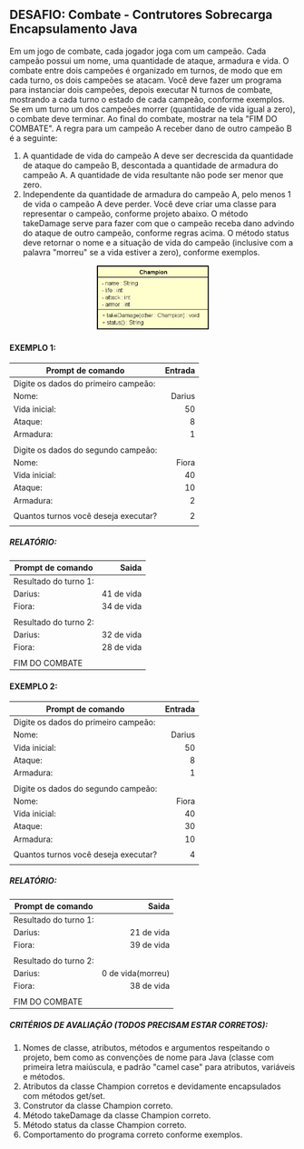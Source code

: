 ## DESAFIO: Combate - Contrutores Sobrecarga Encapsulamento Java

Em um jogo de combate, cada jogador joga com um campeão. Cada campeão possui um nome, uma quantidade de ataque, armadura e vida.
O combate entre dois campeões é organizado em turnos, de modo que em cada turno, os dois campeões se atacam.
Você deve fazer um programa para instanciar dois campeões, depois executar N turnos de combate, mostrando a cada turno o estado de cada campeão, conforme exemplos. Se em um turno um dos campeões morrer (quantidade de vida igual a zero), o combate deve terminar. Ao final do combate, mostrar na tela "FIM DO COMBATE".
A regra para um campeão A receber dano de outro campeão B é a seguinte:

1. A quantidade de vida do campeão A deve ser decrescida da quantidade de ataque do campeão B, descontada a quantidade de armadura do campeão A. A quantidade de vida resultante não pode ser menor que zero.
2. Independente da quantidade de armadura do campeão A, pelo menos 1 de vida o campeão A deve perder.
   Você deve criar uma classe para representar o campeão, conforme projeto abaixo.
   O método takeDamage serve para fazer com que o campeão receba dano advindo do ataque de outro campeão, conforme regras acima.
   O método status deve retornar o nome e a situação de vida do campeão (inclusive com a palavra "morreu" se a vida estiver a zero), conforme exemplos.

<div align="center">
<img alt="Logo 004 - Desafio Combate POO Java" title="Logo 004 - Desafio Combate POO Java" width="200px" src="https://github.com/jciterceros/DevSuperior/blob/35f62c522066aae766a55a37853589fe2a7979f4/01%20-%20Java%20e%20Programacao%20Orientada%20a%20Objetos%20Expert/004%20-%20Desafio%20Combate%20-%20Construtores%20Encapsulamento%20Sobrecarga/src/assets/ModelCombat.png">
</div>

#### EXEMPLO 1:

| Prompt de comando                    | Entrada |
| ------------------------------------ | ------: |
| Digite os dados do primeiro campeão: |         |
| Nome:                                |  Darius |
| Vida inicial:                        |      50 |
| Ataque:                              |       8 |
| Armadura:                            |       1 |
|                                      |         |
| Digite os dados do segundo campeão:  |         |
| Nome:                                |   Fiora |
| Vida inicial:                        |      40 |
| Ataque:                              |      10 |
| Armadura:                            |       2 |
|                                      |         |
| Quantos turnos você deseja executar? |       2 |
|                                      |         |

##### RELATÓRIO:

| Prompt de comando     |      Saida |
| --------------------- | ---------: |
| Resultado do turno 1: |            |
| Darius:               | 41 de vida |
| Fiora:                | 34 de vida |
|                       |            |
| Resultado do turno 2: |            |
| Darius:               | 32 de vida |
| Fiora:                | 28 de vida |
|                       |            |
| FIM DO COMBATE        |            |

#### EXEMPLO 2:

| Prompt de comando                    | Entrada |
| ------------------------------------ | ------: |
| Digite os dados do primeiro campeão: |         |
| Nome:                                |  Darius |
| Vida inicial:                        |      50 |
| Ataque:                              |       8 |
| Armadura:                            |       1 |
|                                      |         |
| Digite os dados do segundo campeão:  |         |
| Nome:                                |   Fiora |
| Vida inicial:                        |      40 |
| Ataque:                              |      30 |
| Armadura:                            |      10 |
|                                      |         |
| Quantos turnos você deseja executar? |       4 |
|                                      |         |

##### RELATÓRIO:

| Prompt de comando     |             Saida |
| --------------------- | ----------------: |
| Resultado do turno 1: |                   |
| Darius:               |        21 de vida |
| Fiora:                |        39 de vida |
|                       |                   |
| Resultado do turno 2: |                   |
| Darius:               | 0 de vida(morreu) |
| Fiora:                |        38 de vida |
|                       |                   |
| FIM DO COMBATE        |                   |

##### CRITÉRIOS DE AVALIAÇÃO (TODOS PRECISAM ESTAR CORRETOS):

1. Nomes de classe, atributos, métodos e argumentos respeitando o projeto, bem como as convenções de nome para Java (classe com primeira letra maiúscula, e padrão "camel case" para atributos, variáveis e métodos.
2. Atributos da classe Champion corretos e devidamente encapsulados com métodos get/set.
3. Construtor da classe Champion correto.
4. Método takeDamage da classe Champion correto.
5. Método status da classe Champion correto.
6. Comportamento do programa correto conforme exemplos.
